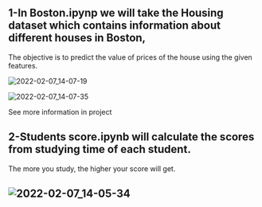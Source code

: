 ## 1-In Boston.ipynp we will take the Housing dataset which contains information about different houses in Boston, 
The objective is to predict the value of prices of the house using the given features.


![2022-02-07_14-07-19](https://user-images.githubusercontent.com/88204357/152772285-37c78b17-3dd1-43e1-961a-39bc14d6e7b9.png)


![2022-02-07_14-07-35](https://user-images.githubusercontent.com/88204357/152772296-8872294f-3b50-4319-9dd6-9261c2ae428b.png)


See more information in project
## 2-Students score.ipynb will calculate the scores from studying time of each student.

The more you study, the higher your score will get.
## ![2022-02-07_14-05-34](https://user-images.githubusercontent.com/88204357/152772031-30f3c947-91cf-449f-abd6-271a4e5300a1.png)
